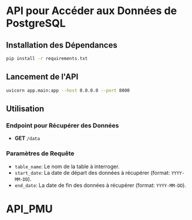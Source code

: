 # API pour Accéder aux Données de PostgreSQL

## Installation des Dépendances

```bash
pip install -r requirements.txt
```

## Lancement de l'API

```bash
uvicorn app.main:app --host 0.0.0.0 --port 8000
```

## Utilisation

### Endpoint pour Récupérer des Données

- **GET** `/data`

### Paramètres de Requête

- `table_name`: Le nom de la table à interroger.
- `start_date`: La date de départ des données à récupérer (format: `YYYY-MM-DD`).
- `end_date`: La date de fin des données à récupérer (format: `YYYY-MM-DD`).
# API_PMU
